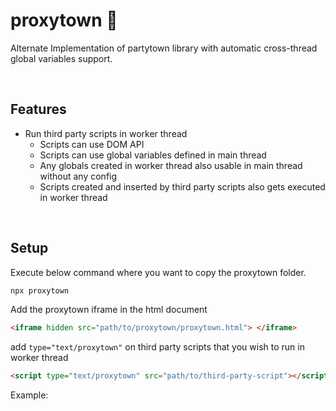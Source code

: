 # proxytown 🎉

Alternate Implementation of partytown library with automatic cross-thread global variables support.

<br/>

## Features

- Run third party scripts in worker thread
  - Scripts can use DOM API
  - Scripts can use global variables defined in main thread
  - Any globals created in worker thread also usable in main thread without any config
  - Scripts created and inserted by third party scripts also gets executed in worker thread

<br/>

## Setup

Execute below command where you want to copy the proxytown folder.

```bash
npx proxytown
```

Add the proxytown iframe in the html document

```html
<iframe hidden src="path/to/proxytown/proxytown.html"> </iframe>
```

add `type="text/proxytown"` on third party scripts that you wish to run in worker thread

```html
<script type="text/proxytown" src="path/to/third-party-script"></script>
```

Example:
